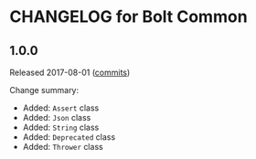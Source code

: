 CHANGELOG for Bolt Common
=========================

1.0.0
-----

Released 2017-08-01 ([commits](https://github.com/bolt/common/compare/253f473f479d8aa149574fd1ab237da0e9c995c0...v1.0.0))

Change summary:

 - Added: `Assert` class
 - Added: `Json` class
 - Added: `String` class
 - Added: `Deprecated` class
 - Added: `Thrower` class
